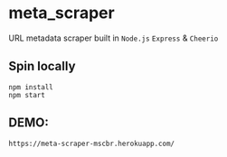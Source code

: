 # meta_scraper

URL metadata scraper built in `Node.js` `Express` & `Cheerio`

## Spin locally

```
npm install
npm start
```

## DEMO:

```
https://meta-scraper-mscbr.herokuapp.com/
```
